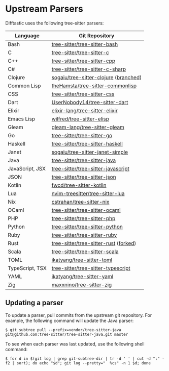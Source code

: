 # Upstream Parsers

Difftastic uses the following tree-sitter parsers:

| Language        | Git Repository                                                                                                                                        |
|-----------------|-------------------------------------------------------------------------------------------------------------------------------------------------------|
| Bash            | [tree-sitter/tree-sitter-bash](https://github.com/tree-sitter/tree-sitter-bash)                                                                       |
| C               | [tree-sitter/tree-sitter-c](https://github.com/tree-sitter/tree-sitter-c)                                                                             |
| C++             | [tree-sitter/tree-sitter-cpp](https://github.com/tree-sitter/tree-sitter-cpp)                                                                         |
| C#              | [tree-sitter/tree-sitter-c-sharp](https://github.com/tree-sitter/tree-sitter-c-sharp)                                                                 |
| Clojure         | [sogaiu/tree-sitter-clojure](https://github.com/sogaiu/tree-sitter-clojure) ([branched](https://github.com/sogaiu/tree-sitter-clojure/tree/issue-21)) |
| Common Lisp     | [theHamsta/tree-sitter-commonlisp](https://github.com/theHamsta/tree-sitter-commonlisp)                                                               |
| CSS             | [tree-sitter/tree-sitter-css](https://github.com/tree-sitter/tree-sitter-css)                                                                         |
| Dart            | [UserNobody14/tree-sitter-dart](https://github.com/UserNobody14/tree-sitter-dart)                                                                     |
| Elixir          | [elixir-lang/tree-sitter-elixir](https://github.com/elixir-lang/tree-sitter-elixir)                                                                   |
| Emacs Lisp      | [wilfred/tree-sitter-elisp](https://github.com/Wilfred/tree-sitter-elisp)                                                                             |
| Gleam           | [gleam-lang/tree-sitter-gleam](https://github.com/gleam-lang/tree-sitter-gleam)                                                                       |
| Go              | [tree-sitter/tree-sitter-go](https://github.com/tree-sitter/tree-sitter-go)                                                                           |
| Haskell         | [tree-sitter/tree-sitter-haskell](https://github.com/tree-sitter/tree-sitter-haskell)                                                                 |
| Janet           | [sogaiu/tree-sitter-janet-simple](https://github.com/sogaiu/tree-sitter-janet-simple)                                                                 |
| Java            | [tree-sitter/tree-sitter-java](https://github.com/tree-sitter/tree-sitter-java)                                                                       |
| JavaScript, JSX | [tree-sitter/tree-sitter-javascript](https://github.com/tree-sitter/tree-sitter-javascript)                                                           |
| JSON            | [tree-sitter/tree-sitter-json](https://github.com/tree-sitter/tree-sitter-json)                                                                       |
| Kotlin          | [fwcd/tree-sitter-kotlin](https://github.com/fwcd/tree-sitter-kotlin)                                                                                 |
| Lua             | [nvim-treesitter/tree-sitter-lua](https://github.com/nvim-treesitter/tree-sitter-lua)                                                                 |
| Nix             | [cstrahan/tree-sitter-nix](https://github.com/cstrahan/tree-sitter-nix)                                                                               |
| OCaml           | [tree-sitter/tree-sitter-ocaml](https://github.com/tree-sitter/tree-sitter-ocaml)                                                                     |
| PHP             | [tree-sitter/tree-sitter-php](https://github.com/tree-sitter/tree-sitter-php)                                                                         |
| Python          | [tree-sitter/tree-sitter-python](https://github.com/tree-sitter/tree-sitter-python)                                                                   |
| Ruby            | [tree-sitter/tree-sitter-ruby](https://github.com/tree-sitter/tree-sitter-ruby)                                                                       |
| Rust            | [tree-sitter/tree-sitter-rust](https://github.com/tree-sitter/tree-sitter-rust) ([forked](https://github.com/Wilfred/tree-sitter-rust))               |
| Scala           | [tree-sitter/tree-sitter-scala](https://github.com/tree-sitter/tree-sitter-scala)                                                                     |
| TOML            | [ikatyang/tree-sitter-toml](https://github.com/ikatyang/tree-sitter-toml)                                                                             |
| TypeScript, TSX | [tree-sitter/tree-sitter-typescript](https://github.com/tree-sitter/tree-sitter-typescript)                                                           |
| YAML            | [ikatyang/tree-sitter-yaml](https://github.com/ikatyang/tree-sitter-yaml)                                                                             |
| Zig             | [maxxnino/tree-sitter-zig](https://github.com/maxxnino/tree-sitter-zig)                                                                               |


## Updating a parser

To update a parser, pull commits from the upstream git repository. For
example, the following command will update the Java parser:

```
$ git subtree pull --prefix=vendor/tree-sitter-java git@github.com:tree-sitter/tree-sitter-java.git master
```

To see when each parser was last updated, use the following shell
command:

```
$ for d in $(git log | grep git-subtree-dir | tr -d ' ' | cut -d ":" -f2 | sort); do echo "$d"; git log --pretty="  %cs" -n 1 $d; done
```
